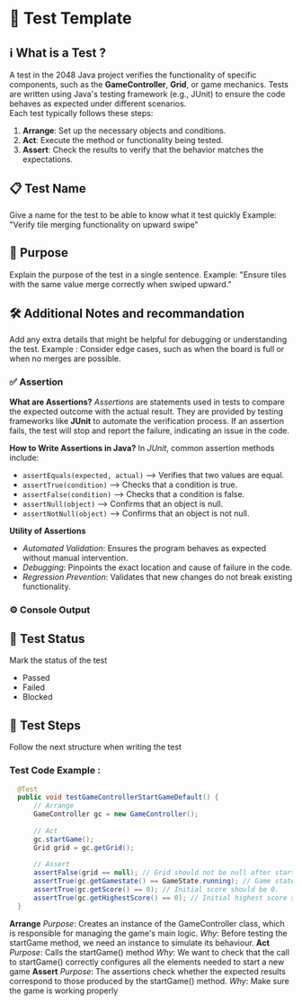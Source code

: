 # 🧪 Test Template

## ℹ️ What is a Test ? 
A test in the 2048 Java project verifies the functionality of specific components, such as the **GameController**, **Grid**, or game mechanics. Tests are written using Java's testing framework (e.g., JUnit) to ensure the code behaves as expected under different scenarios.  
Each test typically follows these steps:  
1. **Arrange**: Set up the necessary objects and conditions.
2. **Act**: Execute the method or functionality being tested.
3. **Assert**: Check the results to verify that the behavior matches the expectations.


## 📋 Test Name
<!-- Provide a clear and descriptive name for the test. -->
Give a name for the test to be able to know what it test quickly 
Example: "Verify tile merging functionality on upward swipe"


## 🎯 Purpose
<!-- State the purpose of the test. What is being tested and why? -->
Explain the purpose of the test in a single sentence. 
Example: "Ensure tiles with the same value merge correctly when swiped upward."


## 🛠️ Additional Notes and recommandation 
Add any extra details that might be helpful for debugging or understanding the test.
Example : Consider edge cases, such as when the board is full or when no merges are possible.

### ✅ Assertion 
**What are Assertions?** *Assertions* are statements used in tests to compare the expected outcome with the actual result. They are provided by testing frameworks like **JUnit** to automate the verification process. If an assertion fails, the test will stop and report the failure, indicating an issue in the code.

**How to Write Assertions in Java?** In *JUnit*, common assertion methods include:
- `assertEquals(expected, actual)` –> Verifies that two values are equal.
- `assertTrue(condition)` –> Checks that a condition is true.
- `assertFalse(condition)` –> Checks that a condition is false.
- `assertNull(object)` –> Confirms that an object is null.
- `assertNotNull(object)` –> Confirms that an object is not null.
  
**Utility of Assertions**
- *Automated Validation*: Ensures the program behaves as expected without manual intervention.
- *Debugging*: Pinpoints the exact location and cause of failure in the code.
- *Regression Prevention*: Validates that new changes do not break existing functionality.

### ⚙️ Console Output  


## 🧾 Test Status
Mark the status of the test
- Passed
- Failed
- Blocked


## 📝 Test Steps
<!-- Provide a structured example of the test. -->
Follow the next structure when writing the test 
### Test Code Example :
```java
  @Test
  public void testGameControllerStartGameDefault() {
      // Arrange
      GameController gc = new GameController();
  
      // Act
      gc.startGame();
      Grid grid = gc.getGrid();
  
      // Assert
      assertFalse(grid == null); // Grid should not be null after starting the game.
      assertTrue(gc.getGamestate() == GameState.running); // Game state should be set to running.
      assertTrue(gc.getScore() == 0); // Initial score should be 0.
      assertTrue(gc.getHighestScore() == 0); // Initial highest score should also be 0.
  }
```
**Arrange**
*Purpose*: Creates an instance of the GameController class, which is responsible for managing the game's main logic.
*Why*: Before testing the startGame method, we need an instance to simulate its behaviour.
**Act**
*Purpose*: Calls the startGame() method
*Why*: We want to check that the call to startGame() correctly configures all the elements needed to start a new game
**Assert**
*Purpose*: The assertions check whether the expected results correspond to those produced by the startGame() method.
*Why*: Make sure the game is working properly  



